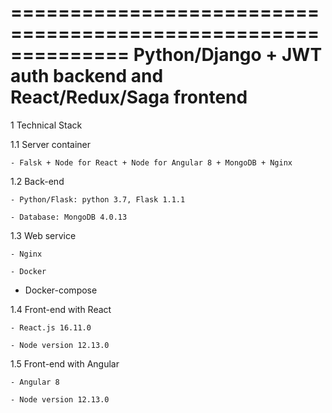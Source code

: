 ==============================================================
Python/Django + JWT auth backend and React/Redux/Saga frontend
==============================================================

1 Technical Stack

1.1 Server container

	- Falsk + Node for React + Node for Angular 8 + MongoDB + Nginx

1.2 Back-end

	- Python/Flask: python 3.7, Flask 1.1.1

	- Database: MongoDB 4.0.13

1.3 Web service

	- Nginx

	- Docker

  - Docker-compose

1.4 Front-end with React

	- React.js 16.11.0
	
	- Node version 12.13.0

1.5 Front-end with Angular

	- Angular 8
	
	- Node version 12.13.0
